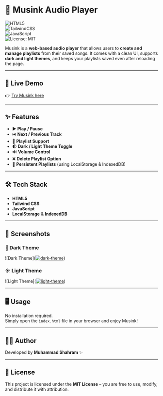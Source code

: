# 🎵 Musink Audio Player  

![HTML5](https://img.shields.io/badge/HTML5-E34F26?style=for-the-badge&logo=html5&logoColor=white)  
![TailwindCSS](https://img.shields.io/badge/TailwindCSS-38B2AC?style=for-the-badge&logo=tailwind-css&logoColor=white)  
![JavaScript](https://img.shields.io/badge/JavaScript-F7DF1E?style=for-the-badge&logo=javascript&logoColor=black)  
![License: MIT](https://img.shields.io/badge/License-MIT-green?style=for-the-badge)  

Musink is a **web-based audio player** that allows users to **create and manage playlists** from their saved songs. It comes with a clean UI, supports **dark and light themes**, and keeps your playlists saved even after reloading the page.  

---

## 🚀 Live Demo  

👉 [Try Musink here](https://shahrampk.github.io/Musink/)  

---

## ✨ Features  

- ▶️ **Play / Pause**  
- ⏭️ **Next / Previous Track**  
- 📂 **Playlist Support**  
- 🌓 **Dark / Light Theme Toggle**  
- 🔊 **Volume Control**  
- ❌ **Delete Playlist Option**  
- 💾 **Persistent Playlists** (using LocalStorage & IndexedDB)  

---

## 🛠️ Tech Stack  

- **HTML5**  
- **Tailwind CSS**  
- **JavaScript**  
- **LocalStorage** & **IndexedDB**  

---

## 📸 Screenshots  

### 🌙 Dark Theme  
![Dark Theme](<a href="https://ibb.co/7ddhbTCm"><img src="https://i.ibb.co/399Kk8dZ/dark-theme.png" alt="dark-theme" border="0"></a>)  

### ☀️ Light Theme  
![Light Theme](<a href="https://ibb.co/Y7gV3dhh"><img src="https://i.ibb.co/PZkVNWgg/light-theme.png" alt="light-theme" border="0"></a>)  

---

## 🖥️ Usage  

No installation required.  
Simply open the `index.html` file in your browser and enjoy Musink!  

---

## 👨‍💻 Author  

Developed by **Muhammad Shahram** ✨  

---

## 📜 License  

This project is licensed under the **MIT License** – you are free to use, modify, and distribute it with attribution.  
